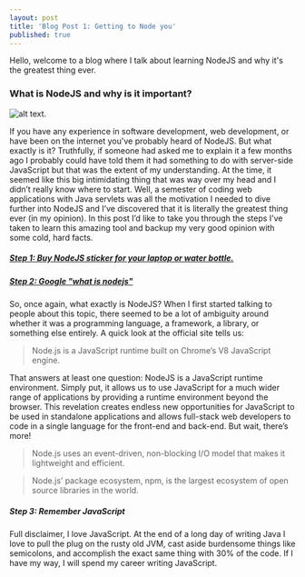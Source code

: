 ```yaml
---
layout: post
title: 'Blog Post 1: Getting to Node you'
published: true
---
```


Hello, welcome to a blog where I talk about learning NodeJS and why it's the greatest thing ever.

### What is NodeJS and why is it important? 

![alt text.](https://upload.wikimedia.org/wikipedia/commons/thumb/d/d9/Node.js_logo.svg/1200px-Node.js_logo.svg.png "nodelogo")

If you have any experience in software development, web development, or have been on the internet you've probably heard of NodeJS. But what exactly is it? Truthfully, if someone had asked me to explain it a few months ago I probably could have told them it had something to do with server-side JavaScript but that was the extent of my understanding. At the time, it seemed like this big intimidating thing that was way over my head and I didn’t really know where to start. Well, a semester of coding web applications with Java servlets was all the motivation I needed to dive further into NodeJS and I’ve discovered that it is literally the greatest thing ever (in my opinion). In this post I’d like to take you through the steps I’ve taken to learn this amazing tool and backup my very good opinion with some cold, hard facts. 

##### [Step 1: Buy NodeJS sticker for your laptop or water bottle.](https://www.redbubble.com/shop/nodejs+stickers)

##### [Step 2: Google "what is nodejs"](https://letmegooglethat.com/?q=what+is+nodejs)

So, once again, what exactly is NodeJS? When I first started talking to people about this topic, there seemed to be a lot of ambiguity around whether it was a programming language, a framework, a library, or something else entirely. A quick look at the official site tells us:

> Node.js is a JavaScript runtime built on Chrome’s V8 JavaScript engine.

That answers at least one question: NodeJS is a JavaScript runtime environment. Simply put, it allows us to use JavaScript for a much wider range of applications by providing a runtime environment beyond the browser. This revelation creates endless new opportunities for JavaScript to be used in standalone applications and allows full-stack web developers to code in a single language for the front-end and back-end. But wait, there’s more! 

> Node.js uses an event-driven, non-blocking I/O model that makes it lightweight and efficient.

> Node.js’ package ecosystem, npm, is the largest ecosystem of open source libraries in the world.

##### Step 3: Remember JavaScript 

Full disclaimer, I love JavaScript. At the end of a long day of writing Java I love to pull the plug on the rusty old JVM, cast aside burdensome things like semicolons, and accomplish the exact same thing with 30% of the code. If I have my way, I will spend my career writing JavaScript. 


